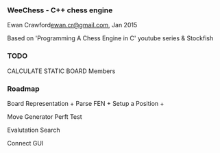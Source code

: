 ### WeeChess - C++ chess engine

Ewan Crawford<ewan.cr@gmail.com>, Jan 2015

Based on 'Programming A Chess Engine in C' youtube series & Stockfish


### TODO
CALCULATE STATIC BOARD Members


### Roadmap

Board Representation +
Parse FEN            +
Setup a Position     +

Move Generator
Perft Test

Evalutation
Search

Connect GUI
